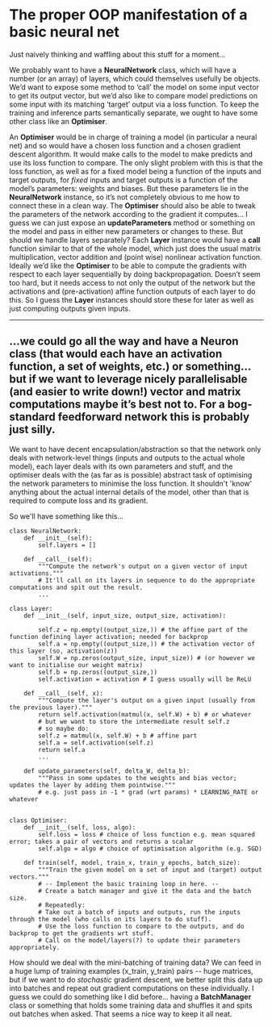 # The proper OOP manifestation of a basic neural net

Just naively thinking and waffling about this stuff for a moment…

We probably want to have a **NeuralNetwork** class, which will have a number (or an array) of layers, which could themselves usefully be objects. We’d want to expose some method to ‘call’ the model on some input vector to get its output vector, but we’d also like to compare model predictions on some input with its matching ‘target’ output via a loss function. To keep the training and inference parts semantically separate, we ought to have some other class like an **Optimiser**.

An **Optimiser** would be in charge of training a model (in particular a neural net) and so would have a chosen loss function and a chosen gradient descent algorithm. It would make calls to the model to make predicts and use its loss function to compare. The only slight problem with this is that the loss function, as well as for a fixed model being a function of the inputs and target outputs, for *fixed* inputs and target outputs is a function of the model’s parameters: weights and biases. But these parameters lie in the **NeuralNetwork** instance, so it’s not completely obvious to me how to connect these in a clean way. The **Optimiser** should also be able to tweak the parameters of the network according to the gradient it computes… I guess we can just expose an **updateParameters** method or something on the model and pass in either new parameters or changes to these. But should we handle layers separately? Each **Layer** instance would have a **call** function similar to that of the whole model, which just does the usual matrix multiplication, vector addition and (point wise) nonlinear activation function. Ideally we’d like the **Optimiser** to be able to compute the gradients with respect to each layer sequentially by doing backpropagation. Doesn’t seem too hard, but it needs access to not only the output of the network but the activations and (pre-activation) affine function outputs of each layer to do this. So I guess the **Layer** instances should store these for later as well as just computing outputs given inputs.

----
…we could go all the way and have a **Neuron** class (that would each have an activation function, a set of weights, etc.) or something… but if we want to leverage nicely parallelisable (and easier to write down!) vector and matrix computations maybe it’s best not to. For a bog-standard feedforward network this is probably just silly.
----

We want to have decent encapsulation/abstraction so that the network only deals with network-level things (inputs and outputs to the actual whole model), each layer deals with its own parameters and stuff, and the optimiser deals with the (as far as is possible) abstract task of optimising the network parameters to minimise the loss function. It shouldn't 'know' anything about the actual internal details of the model, other than that is required to compute loss and its gradient.

So we'll have something like this...

```
class NeuralNetwork:
	def __init__(self):
		self.layers = []

	def __call__(self):
		"""Compute the network's output on a given vector of input activations."""
		# It'll call on its layers in sequence to do the appropriate computations and spit out the result.
		...

class Layer:
	def __init__(self, input_size, output_size, activation):

		self.z = np.empty((output_size,)) # the affine part of the function defining layer activation; needed for backprop
		self.a = np.empty((output_size,)) # the activation vector of this layer (so, activation(z))
		self.W = np.zeros(output_size, input_size)) # (or however we want to initialise our weight matrix)
		self.b = np.zeros((output_size,))
		self.activation = activation # I guess usually will be ReLU

	def __call__(self, x):
		"""Compute the layer's output on a given input (usually from the previous layer)."""
		return self.activation(matmul(x, self.W) + b) # or whatever
		# but we want to store the intermediate result self.z
		# so maybe do:
		self.z = matmul(x, self.W) + b # affine part
		self.a = self.activation(self.z)
		return self.a
		...

	def update_parameters(self, delta_W, delta_b):
		"""Pass in some updates to the weights and bias vector; updates the layer by adding them pointwise."""
		# e.g. just pass in -1 * grad (wrt params) * LEARNING_RATE or whatever


class Optimiser:
	def __init__(self, loss, algo):
		self.loss = loss # choice of loss function e.g. mean squared error; takes a pair of vectors and returns a scalar
		self.algo = algo # choice of optimisation algorithm (e.g. SGD)

	def train(self, model, train_x, train_y epochs, batch_size):
		"""Train the given model on a set of input and (target) output vectors."""
		# -- Implement the basic training loop in here. --
		# Create a batch manager and give it the data and the batch size.
		# Repeatedly:
		# Take out a batch of inputs and outputs, run the inputs through the model (who calls on its layers to do stuff).
		# Use the loss function to compare to the outputs, and do backprop to get the gradients wrt stuff.
		# Call on the model/layers(?) to update their parameters appropriately.

```

How should we deal with the mini-batching of training data? We can feed in a huge lump of training examples (x_train, y_train) pairs -- huge matrices, but if we want to do *stochastic* gradient descent, we better split this data up into batches and repeat out gradient computations on these individually. I guess we could do something like I did before... having a **BatchManager** class or something that holds some training data and shuffles it and spits out batches when asked. That seems a nice way to keep it all neat.